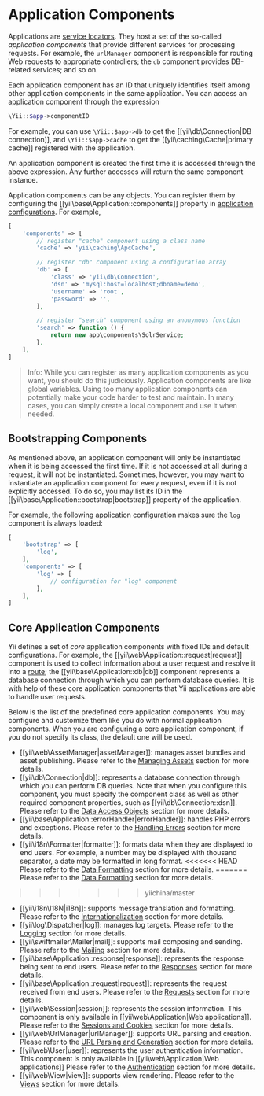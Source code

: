 Application Components
======================

Applications are [service locators](concept-service-locator.md). They host a set of the so-called
*application components* that provide different services for processing requests. For example,
the `urlManager` component is responsible for routing Web requests to appropriate controllers;
the `db` component provides DB-related services; and so on.

Each application component has an ID that uniquely identifies itself among other application components
in the same application. You can access an application component through the expression

```php
\Yii::$app->componentID
```

For example, you can use `\Yii::$app->db` to get the [[yii\db\Connection|DB connection]],
and `\Yii::$app->cache` to get the [[yii\caching\Cache|primary cache]] registered with the application.

An application component is created the first time it is accessed through the above expression. Any
further accesses will return the same component instance.

Application components can be any objects. You can register them by configuring
the [[yii\base\Application::components]] property in [application configurations](structure-applications.md#application-configurations).
For example,

```php
[
    'components' => [
        // register "cache" component using a class name
        'cache' => 'yii\caching\ApcCache',

        // register "db" component using a configuration array
        'db' => [
            'class' => 'yii\db\Connection',
            'dsn' => 'mysql:host=localhost;dbname=demo',
            'username' => 'root',
            'password' => '',
        ],

        // register "search" component using an anonymous function
        'search' => function () {
            return new app\components\SolrService;
        },
    ],
]
```

> Info: While you can register as many application components as you want, you should do this judiciously.
  Application components are like global variables. Using too many application components can potentially
  make your code harder to test and maintain. In many cases, you can simply create a local component
  and use it when needed.


## Bootstrapping Components <span id="bootstrapping-components"></span>

As mentioned above, an application component will only be instantiated when it is being accessed the first time.
If it is not accessed at all during a request, it will not be instantiated. Sometimes, however, you may want
to instantiate an application component for every request, even if it is not explicitly accessed.
To do so, you may list its ID in the [[yii\base\Application::bootstrap|bootstrap]] property of the application.

For example, the following application configuration makes sure the `log` component is always loaded:

```php
[
    'bootstrap' => [
        'log',
    ],
    'components' => [
        'log' => [
            // configuration for "log" component
        ],
    ],
]
```


## Core Application Components <span id="core-application-components"></span>

Yii defines a set of *core* application components with fixed IDs and default configurations. For example,
the [[yii\web\Application::request|request]] component is used to collect information about
a user request and resolve it into a [route](runtime-routing.md); the [[yii\base\Application::db|db]]
component represents a database connection through which you can perform database queries.
It is with help of these core application components that Yii applications are able to handle user requests.

Below is the list of the predefined core application components. You may configure and customize them
like you do with normal application components. When you are configuring a core application component,
if you do not specify its class, the default one will be used.

* [[yii\web\AssetManager|assetManager]]: manages asset bundles and asset publishing.
  Please refer to the [Managing Assets](structure-assets.md) section for more details.
* [[yii\db\Connection|db]]: represents a database connection through which you can perform DB queries.
  Note that when you configure this component, you must specify the component class as well as other required
  component properties, such as [[yii\db\Connection::dsn]].
  Please refer to the [Data Access Objects](db-dao.md) section for more details.
* [[yii\base\Application::errorHandler|errorHandler]]: handles PHP errors and exceptions.
  Please refer to the [Handling Errors](runtime-handling-errors.md) section for more details.
* [[yii\i18n\Formatter|formatter]]: formats data when they are displayed to end users. For example, a number
  may be displayed with thousand separator, a date may be formatted in long format.
<<<<<<< HEAD
  Please refer to the [Data Formatting](output-formatter.md) section for more details.
=======
  Please refer to the [Data Formatting](output-formatting.md) section for more details.
>>>>>>> yiichina/master
* [[yii\i18n\I18N|i18n]]: supports message translation and formatting.
  Please refer to the [Internationalization](tutorial-i18n.md) section for more details.
* [[yii\log\Dispatcher|log]]: manages log targets.
  Please refer to the [Logging](runtime-logging.md) section for more details.
* [[yii\swiftmailer\Mailer|mail]]: supports mail composing and sending.
  Please refer to the [Mailing](tutorial-mailing.md) section for more details.
* [[yii\base\Application::response|response]]: represents the response being sent to end users.
  Please refer to the [Responses](runtime-responses.md) section for more details.
* [[yii\base\Application::request|request]]: represents the request received from end users.
  Please refer to the [Requests](runtime-requests.md) section for more details.
* [[yii\web\Session|session]]: represents the session information. This component is only available
  in [[yii\web\Application|Web applications]].
  Please refer to the [Sessions and Cookies](runtime-sessions-cookies.md) section for more details.
* [[yii\web\UrlManager|urlManager]]: supports URL parsing and creation.
  Please refer to the [URL Parsing and Generation](runtime-routing.md) section for more details.
* [[yii\web\User|user]]: represents the user authentication information. This component is only available
  in [[yii\web\Application|Web applications]]
  Please refer to the [Authentication](security-authentication.md) section for more details.
* [[yii\web\View|view]]: supports view rendering.
  Please refer to the [Views](structure-views.md) section for more details.
